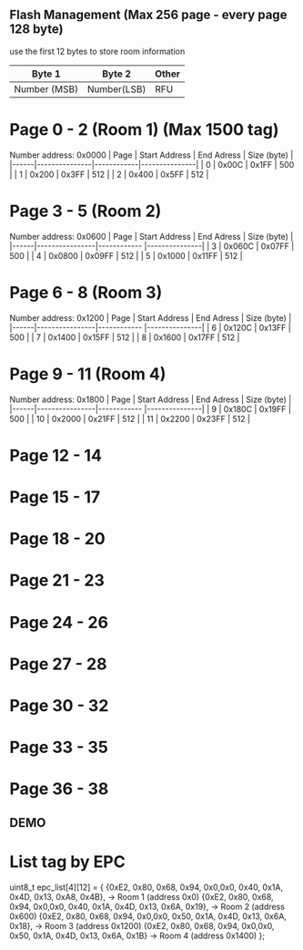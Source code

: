 ## Flash Management (Max 256 page - every page 128 byte)

use the first 12 bytes to store room information

|Byte 1          | Byte 2      | Other |
|----------------|-------------|-------|
| Number (MSB)   | Number(LSB) | RFU   |

# Page 0 - 2 (Room 1) (Max 1500 tag)

Number address: 0x0000
| Page | Start Address | End Adress |  Size (byte)  |
|------|---------------|------------|---------------|
|  0   |     0x00C     |   0x1FF    |     500       |
|  1   |     0x200     |   0x3FF    |     512       |
|  2   |     0x400     |   0x5FF    |     512       |
# Page 3 - 5 (Room 2)
Number address: 0x0600
| Page | Start Address  | End Adress  |  Size (byte)  |
|------|----------------|------------ |---------------|
|  3   |     0x060C     |   0x07FF    |     500       |
|  4   |     0x0800     |   0x09FF    |     512       |
|  5   |     0x1000     |   0x11FF    |     512       |

# Page 6 - 8 (Room 3)
Number address: 0x1200
| Page | Start Address  | End Adress  |  Size (byte)  |
|------|----------------|------------ |---------------|
|  6   |     0x120C     |   0x13FF    |     500       |
|  7   |     0x1400     |   0x15FF    |     512       |
|  8   |     0x1600     |   0x17FF    |     512       |

# Page 9 - 11 (Room 4)
Number address: 0x1800
| Page | Start Address  | End Adress  |  Size (byte)  |
|------|----------------|------------ |---------------|
|  9   |     0x180C     |   0x19FF    |     500       |
|  10  |     0x2000     |   0x21FF    |     512       |
|  11  |     0x2200     |   0x23FF    |     512       |


# Page 12 - 14
# Page 15 - 17
# Page 18 - 20
# Page 21 - 23
# Page 24 - 26 
# Page 27 - 28
# Page 30 - 32
# Page 33 - 35
# Page 36 - 38

## DEMO
# List tag by EPC

uint8_t epc_list[4][12] = {
    {0xE2, 0x80, 0x68, 0x94, 0x0,0x0, 0x40, 0x1A, 0x4D, 0x13, 0xA8, 0x4B}, -> Room 1 (address 0x0)
    {0xE2, 0x80, 0x68, 0x94, 0x0,0x0, 0x40, 0x1A, 0x4D, 0x13, 0x6A, 0x19}, -> Room 2 (address 0x600)
    {0xE2, 0x80, 0x68, 0x94, 0x0,0x0, 0x50, 0x1A, 0x4D, 0x13, 0x6A, 0x18}, -> Room 3 (address 0x1200)
    {0xE2, 0x80, 0x68, 0x94, 0x0,0x0, 0x50, 0x1A, 0x4D, 0x13, 0x6A, 0x1B}  -> Room 4 (address 0x1400)
};